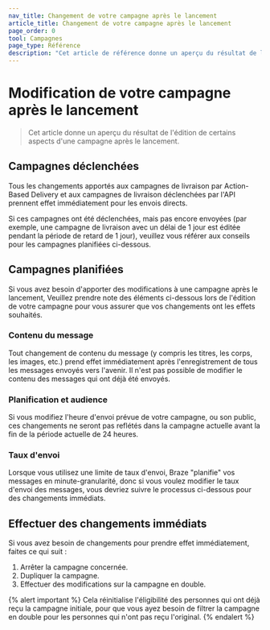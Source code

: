 ```yaml
---
nav_title: Changement de votre campagne après le lancement
article_title: Changement de votre campagne après le lancement
page_order: 0
tool: Campagnes
page_type: Référence
description: "Cet article de référence donne un aperçu du résultat de l'édition de certains aspects d'une campagne après le lancement."
---
```


# Modification de votre campagne après le lancement

> Cet article donne un aperçu du résultat de l'édition de certains aspects d'une campagne après le lancement.

## Campagnes déclenchées

Tous les changements apportés aux campagnes de livraison par Action-Based Delivery et aux campagnes de livraison déclenchées par l'API prennent effet immédiatement pour les envois directs.

Si ces campagnes ont été déclenchées, mais pas encore envoyées (par exemple, une campagne de livraison avec un délai de 1 jour est éditée pendant la période de retard de 1 jour), veuillez vous référer aux conseils pour les campagnes planifiées ci-dessous.

## Campagnes planifiées

Si vous avez besoin d'apporter des modifications à une campagne après le lancement, Veuillez prendre note des éléments ci-dessous lors de l'édition de votre campagne pour vous assurer que vos changements ont les effets souhaités.

### Contenu du message

Tout changement de contenu du message (y compris les titres, les corps, les images, etc.) prend effet immédiatement après l'enregistrement de tous les messages envoyés vers l'avenir. Il n'est pas possible de modifier le contenu des messages qui ont déjà été envoyés.

### Planification et audience

Si vous modifiez l'heure d'envoi prévue de votre campagne, ou son public, ces changements ne seront pas reflétés dans la campagne actuelle avant la fin de la période actuelle de 24 heures.

### Taux d'envoi

Lorsque vous utilisez une limite de taux d'envoi, Braze "planifie" vos messages en minute-granularité, donc si vous voulez modifier le taux d'envoi des messages, vous devriez suivre le processus ci-dessous pour des changements immédiats.

## Effectuer des changements immédiats

Si vous avez besoin de changements pour prendre effet immédiatement, faites ce qui suit :

1. Arrêter la campagne concernée.
2. Dupliquer la campagne.
3. Effectuer des modifications sur la campagne en double.

{% alert important %}
Cela réinitialise l'éligibilité des personnes qui ont déjà reçu la campagne initiale, pour que vous ayez besoin de filtrer la campagne en double pour les personnes qui n'ont pas reçu l'original.
{% endalert %}
